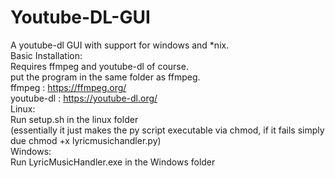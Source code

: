 # Youtube-DL-GUI
A youtube-dl GUI with support for windows and *nix.<br>
Basic Installation:<br>
Requires ffmpeg and youtube-dl of course.<br>
put the program in the same folder as ffmpeg.<br>
ffmpeg : https://ffmpeg.org/<br>
youtube-dl : https://youtube-dl.org/<br>
  Linux:<br>
  Run setup.sh in the linux folder<br>
  (essentially it just makes the py script executable via chmod, if it fails simply due chmod +x lyricmusichandler.py)<br>
  Windows:<br>
  Run LyricMusicHandler.exe in the Windows folder<br>
